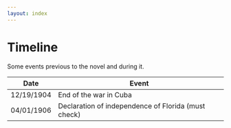```yaml
---
layout: index
---
```


Timeline
========

Some events previous to the novel and during it.

Date | Event
---- | -----
12/19/1904 | End of the war in Cuba
04/01/1906 | Declaration of independence of Florida (must check)

